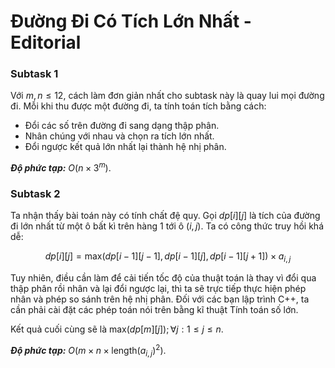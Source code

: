 # Đường Đi Có Tích Lớn Nhất - Editorial

### Subtask 1

Với $m, n \le 12,$ cách làm đơn giản nhất cho subtask này là quay lui mọi đường đi. Mỗi khi thu được một đường đi, ta tính toán tích bằng cách:

- Đổi các số trên đường đi sang dạng thập phân.
- Nhân chúng với nhau và chọn ra tích lớn nhất.
- Đổi ngược kết quả lớn nhất lại thành hệ nhị phân.

***Độ phức tạp:*** $O(n \times 3^m)$.

### Subtask 2

Ta nhận thấy bài toán này có tính chất đệ quy. Gọi $dp[i][j]$ là tích của đường đi lớn nhất từ một ô bất kì trên hàng $1$ tới ô $(i, j)$. Ta có công thức truy hồi khá dễ:

$$dp[i][j] = \text{max}\big(dp[i - 1][j - 1], dp[i - 1][j], dp[i - 1][j + 1]\big) \times a_{i, j}$$

Tuy nhiên, điều cần làm để cải tiến tốc độ của thuật toán là thay vì đổi qua thập phân rồi nhân và lại đổi ngược lại, thì ta sẽ trực tiếp thực hiện phép nhân và phép so sánh trên hệ nhị phân. Đối với các bạn lập trình C++, ta cần phải cài đặt các phép toán nói trên bằng kĩ thuật Tính toán số lớn.

Kết quả cuối cùng sẽ là $\text{max}\big(dp[m][j]\big); \forall j: 1 \le j \le n$.

***Độ phức tạp:*** $O\big(m \times n \times \text{length}(a_{i, j})^2\big)$.


